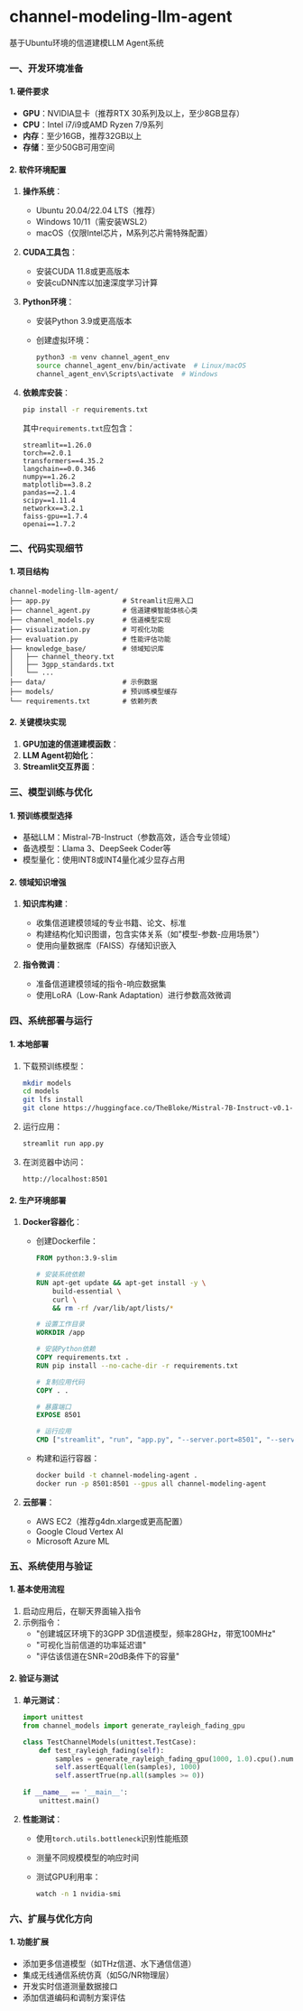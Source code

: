 # channel-modeling-llm-agent
基于Ubuntu环境的信道建模LLM Agent系统
### 一、开发环境准备

#### 1. 硬件要求

- **GPU**：NVIDIA显卡（推荐RTX 30系列及以上，至少8GB显存）
- **CPU**：Intel i7/i9或AMD Ryzen 7/9系列
- **内存**：至少16GB，推荐32GB以上
- **存储**：至少50GB可用空间

#### 2. 软件环境配置

1. **操作系统**：

	- Ubuntu 20.04/22.04 LTS（推荐）
	- Windows 10/11（需安装WSL2）
	- macOS（仅限Intel芯片，M系列芯片需特殊配置）

2. **CUDA工具包**：

	- 安装CUDA 11.8或更高版本
	- 安装cuDNN库以加速深度学习计算

3. **Python环境**：

	- 安装Python 3.9或更高版本

	- 创建虚拟环境：

		```bash
		python3 -m venv channel_agent_env
		source channel_agent_env/bin/activate  # Linux/macOS
		channel_agent_env\Scripts\activate  # Windows
		```

4. **依赖库安装**：

	```bash
	pip install -r requirements.txt
	```

	其中`requirements.txt`应包含：

	```
	streamlit==1.26.0
	torch==2.0.1
	transformers==4.35.2
	langchain==0.0.346
	numpy==1.26.2
	matplotlib==3.8.2
	pandas==2.1.4
	scipy==1.11.4
	networkx==3.2.1
	faiss-gpu==1.7.4
	openai==1.7.2
	```

### 二、代码实现细节

#### 1. 项目结构

```
channel-modeling-llm-agent/
├── app.py                  # Streamlit应用入口
├── channel_agent.py        # 信道建模智能体核心类
├── channel_models.py       # 信道模型实现
├── visualization.py        # 可视化功能
├── evaluation.py           # 性能评估功能
├── knowledge_base/         # 领域知识库
│   ├── channel_theory.txt
│   ├── 3gpp_standards.txt
│   └── ...
├── data/                   # 示例数据
├── models/                 # 预训练模型缓存
└── requirements.txt        # 依赖列表
```

#### 2. 关键模块实现

1. **GPU加速的信道建模函数**：
2. **LLM Agent初始化**：
3. **Streamlit交互界面**：

### 三、模型训练与优化

#### 1. 预训练模型选择

- 基础LLM：Mistral-7B-Instruct（参数高效，适合专业领域）
- 备选模型：Llama 3、DeepSeek Coder等
- 模型量化：使用INT8或INT4量化减少显存占用

#### 2. 领域知识增强

1. **知识库构建**：
	- 收集信道建模领域的专业书籍、论文、标准
	- 构建结构化知识图谱，包含实体关系（如"模型-参数-应用场景"）
	- 使用向量数据库（FAISS）存储知识嵌入

2. **指令微调**：
	- 准备信道建模领域的指令-响应数据集
	- 使用LoRA（Low-Rank Adaptation）进行参数高效微调

### 四、系统部署与运行

#### 1. 本地部署

1. 下载预训练模型：

	```bash
	mkdir models
	cd models
	git lfs install
	git clone https://huggingface.co/TheBloke/Mistral-7B-Instruct-v0.1-GGUF
	```

2. 运行应用：

	```bash
	streamlit run app.py
	```

3. 在浏览器中访问：

	```
	http://localhost:8501
	```

#### 2. 生产环境部署

1. **Docker容器化**：

	- 创建Dockerfile：

		```dockerfile
		FROM python:3.9-slim
		
		# 安装系统依赖
		RUN apt-get update && apt-get install -y \
		    build-essential \
		    curl \
		    && rm -rf /var/lib/apt/lists/*
		
		# 设置工作目录
		WORKDIR /app
		
		# 安装Python依赖
		COPY requirements.txt .
		RUN pip install --no-cache-dir -r requirements.txt
		
		# 复制应用代码
		COPY . .
		
		# 暴露端口
		EXPOSE 8501
		
		# 运行应用
		CMD ["streamlit", "run", "app.py", "--server.port=8501", "--server.address=0.0.0.0"]
		```

	- 构建和运行容器：

		```bash
		docker build -t channel-modeling-agent .
		docker run -p 8501:8501 --gpus all channel-modeling-agent
		```

2. **云部署**：

	- AWS EC2（推荐g4dn.xlarge或更高配置）
	- Google Cloud Vertex AI
	- Microsoft Azure ML

### 五、系统使用与验证

#### 1. 基本使用流程

1. 启动应用后，在聊天界面输入指令
2. 示例指令：
	- "创建城区环境下的3GPP 3D信道模型，频率28GHz，带宽100MHz"
	- "可视化当前信道的功率延迟谱"
	- "评估该信道在SNR=20dB条件下的容量"

#### 2. 验证与测试

1. **单元测试**：

	```python
	import unittest
	from channel_models import generate_rayleigh_fading_gpu
	
	class TestChannelModels(unittest.TestCase):
	    def test_rayleigh_fading(self):
	        samples = generate_rayleigh_fading_gpu(1000, 1.0).cpu().numpy()
	        self.assertEqual(len(samples), 1000)
	        self.assertTrue(np.all(samples >= 0))
	        
	if __name__ == '__main__':
	    unittest.main()
	```

2. **性能测试**：

	- 使用`torch.utils.bottleneck`识别性能瓶颈

	- 测量不同规模模型的响应时间

	- 测试GPU利用率：

		```bash
		watch -n 1 nvidia-smi
		```

### 六、扩展与优化方向

#### 1. 功能扩展

- 添加更多信道模型（如THz信道、水下通信信道）
- 集成无线通信系统仿真（如5G/NR物理层）
- 开发实时信道测量数据接口
- 添加信道编码和调制方案评估
